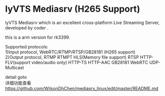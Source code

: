 ﻿ 
# lyVTS Mediasrv (H265 Support)    

lyVTS Mediasrv which is an excellent cross-platform Live Streaming Server, developed by coder .

this is a arm version for rk3399.

Supported protocols:   
1)Input protocol, WebRTC/RTMP/RTSP/GB28181 (H265 support)    
2)Output protocol, RTMP RTMPT HLS(Memory file support) RTSP HTTP-FLV(support video/audio only) HTTP-TS HTTP-AAC GB28181 WebRTC UDP-Multicast 

detail goto   
详细功能查看   
https://github.com/WilsonDhChen/mediasrv_linux/edit/master/README.md

